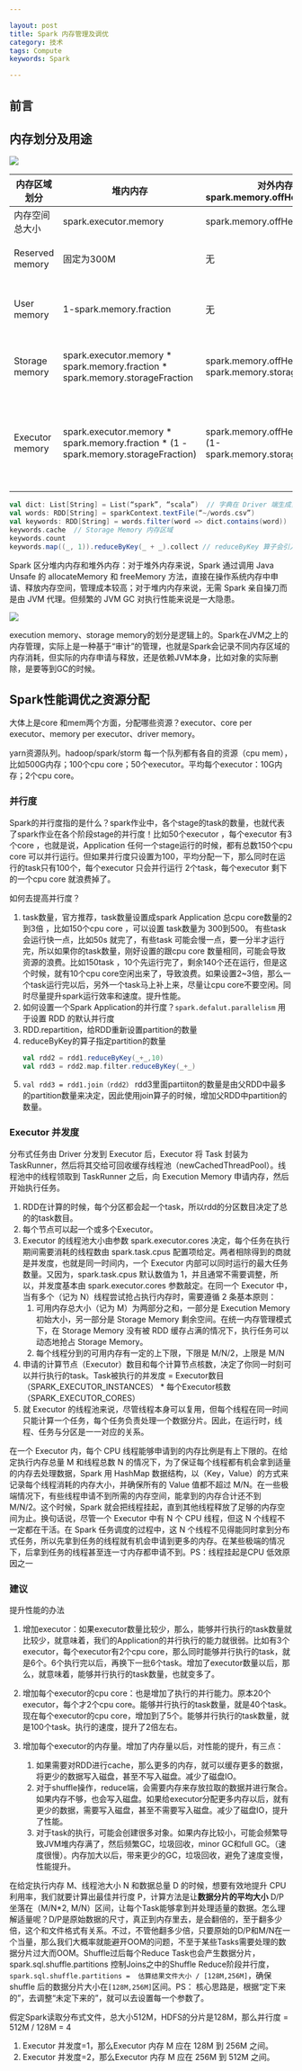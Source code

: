 ```yaml
---

layout: post
title: Spark 内存管理及调优
category: 技术
tags: Compute
keywords: Spark

---
```


## 前言

## 内存划分及用途

![](/public/upload/compute/spark_mem.png)


|内存区域划分|堆内内存|对外内存<br>spark.memory.offHeap.enabled|作用|
|---|---|---|---|
|内存空间总大小|spark.executor.memory|spark.memory.offHeap.size|
|Reserved memory|固定为300M|无|用于存储 Spark 内部对象|
|User memory|1-spark.memory.fraction|无|用于存储用户自定义的数据结构|
|Storage memory|spark.executor.memory * <br>spark.memory.fraction * spark.memory.storageFraction|spark.memory.offHeap.size * <br> spark.memory.storageFraction|用来容纳 RDD 缓存和广播变量|
|Executor memory|spark.executor.memory * <br> spark.memory.fraction * (1 - spark.memory.storageFraction)|spark.memory.offHeap.size * <br>(1-spark.memory.storageFraction)|用于分布式任务执行，如 Shuffle、Sort 和 Aggregate 等操作|


```scala
val dict: List[String] = List(“spark”, “scala”)  // 字典在 Driver 端生成，它在后续的 RDD 调用中会随着任务一起分发到 Executor 端，Executor 将其存储在 User Memory 区域
val words: RDD[String] = sparkContext.textFile(“~/words.csv”)
val keywords: RDD[String] = words.filter(word => dict.contains(word))
keywords.cache	// Storage Memory 内存区域
keywords.count
keywords.map((_, 1)).reduceByKey(_ + _).collect	// reduceByKey 算子会引入 Shuffle，而 Shuffle 过程中所涉及的内部数据结构，如映射、排序、聚合等操作所仰仗的 Buffer、Array 和 HashMap，都会消耗 Execution Memory 区域中的内存
```

Spark 区分堆内内存和堆外内存：对于堆外内存来说，Spark 通过调用 Java Unsafe 的 allocateMemory 和 freeMemory 方法，直接在操作系统内存中申请、释放内存空间，管理成本较高；对于堆内内存来说，无需 Spark 亲自操刀而是由 JVM 代理。但频繁的 JVM GC 对执行性能来说是一大隐患。

![](/public/upload/compute/spark_mm.png)

execution memory、storage memory的划分是逻辑上的。Spark在JVM之上的内存管理，实际上是一种基于“审计”的管理，也就是Spark会记录不同内存区域的内存消耗，但实际的内存申请与释放，还是依赖JVM本身，比如对象的实际删除，是要等到GC的时候。

## Spark性能调优之资源分配 

大体上是core 和mem两个方面，分配哪些资源？executor、core per executor、memory per executor、driver memory。

yarn资源队列。hadoop/spark/storm 每一个队列都有各自的资源（cpu mem），比如500G内存；100个cpu core；50个executor。平均每个executor：10G内存；2个cpu core。

### 并行度

Spark的并行度指的是什么？spark作业中，各个stage的task的数量，也就代表了spark作业在各个阶段stage的并行度！比如50个executor ，每个executor 有3个core ，也就是说，Application 任何一个stage运行的时候，都有总数150个cpu core 可以并行运行。但如果并行度只设置为100，平均分配一下，那么同时在运行的task只有100个，每个executor 只会并行运行 2个task，每个executor 剩下的一个cpu core 就浪费掉了。

如何去提高并行度？
1. task数量，官方推荐，task数量设置成spark Application 总cpu core数量的2到3倍 ，比如150个cpu core ，可以设置 task数量为 300到500。 有些task 会运行快一点，比如50s 就完了，有些task 可能会慢一点，要一分半才运行完，所以如果你的task数量，刚好设置的跟cpu core 数量相同，可能会导致资源的浪费。比如150task ，10个先运行完了，剩余140个还在运行，但是这个时候，就有10个cpu core空闲出来了，导致浪费。如果设置2~3倍，那么一个task运行完以后，另外一个task马上补上来，尽量让cpu core不要空闲。同时尽量提升spark运行效率和速度。提升性能。
2. 如何设置一个Spark Application的并行度？`spark.defalut.parallelism` 用于设置 RDD 的默认并行度
3. RDD.repartition，给RDD重新设置partition的数量
4. reduceByKey的算子指定partition的数量
	```scala
	val rdd2 = rdd1.reduceByKey(_+_,10)
	val rdd3 = rdd2.map.filter.reduceByKey(_+_)
	```
5. `val rdd3 = rdd1.join（rdd2）`  rdd3里面partiiton的数量是由父RDD中最多的partition数量来决定，因此使用join算子的时候，增加父RDD中partition的数量。


### Executor 并发度

分布式任务由 Driver 分发到 Executor 后，Executor 将 Task 封装为 TaskRunner，然后将其交给可回收缓存线程池（newCachedThreadPool）。线程池中的线程领取到 TaskRunner 之后，向 Execution Memory 申请内存，然后开始执行任务。
1. RDD在计算的时候，每个分区都会起一个task，所以rdd的分区数目决定了总的的task数目。
3. 每个节点可以起一个或多个Executor。
4. Executor 的线程池大小由参数 spark.executor.cores 决定，每个任务在执行期间需要消耗的线程数由 spark.task.cpus 配置项给定。两者相除得到的商就是并发度，也就是同一时间内，一个 Executor 内部可以同时运行的最大任务数量。又因为，spark.task.cpus 默认数值为 1，并且通常不需要调整，所以，并发度基本由 spark.executor.cores 参数敲定。在同一个 Executor 中，当有多个（记为 N）线程尝试抢占执行内存时，需要遵循 2 条基本原则：
	1. 可用内存总大小（记为 M）为两部分之和，一部分是 Execution Memory 初始大小，另一部分是 Storage Memory 剩余空间。在统一内存管理模式下，在 Storage Memory 没有被 RDD 缓存占满的情况下，执行任务可以动态地抢占 Storage Memory。
	2. 每个线程分到的可用内存有一定的上下限，下限是 M/N/2，上限是 M/N
2. 申请的计算节点（Executor）数目和每个计算节点核数，决定了你同一时刻可以并行执行的task。Task被执行的并发度 = Executor数目（SPARK_EXECUTOR_INSTANCES） * 每个Executor核数（SPARK_EXECUTOR_CORES）
5. 就 Executor 的线程池来说，尽管线程本身可以复用，但每个线程在同一时间只能计算一个任务，每个任务负责处理一个数据分片。因此，在运行时，线程、任务与分区是一一对应的关系。

在一个 Executor 内，每个 CPU 线程能够申请到的内存比例是有上下限的。在给定执行内存总量 M 和线程总数 N 的情况下，为了保证每个线程都有机会拿到适量的内存去处理数据，Spark 用 HashMap 数据结构，以（Key，Value）的方式来记录每个线程消耗的内存大小，并确保所有的 Value 值都不超过 M/N。在一些极端情况下，有些线程申请不到所需的内存空间，能拿到的内存合计还不到 M/N/2。这个时候，Spark 就会把线程挂起，直到其他线程释放了足够的内存空间为止。换句话说，尽管一个 Executor 中有 N 个 CPU 线程，但这 N 个线程不一定都在干活。在 Spark 任务调度的过程中，这 N 个线程不见得能同时拿到分布式任务，所以先拿到任务的线程就有机会申请到更多的内存。在某些极端的情况下，后拿到任务的线程甚至连一寸内存都申请不到。PS：线程挂起是CPU 低效原因之一

### 建议

提升性能的办法

1. 增加executor：如果executor数量比较少，那么，能够并行执行的task数量就比较少，就意味着，我们的Application的并行执行的能力就很弱。比如有3个executor，每个executor有2个cpu core，那么同时能够并行执行的task，就是6个。6个执行完以后，再换下一批6个task。增加了executor数量以后，那么，就意味着，能够并行执行的task数量，也就变多了。
2. 增加每个executor的cpu core：也是增加了执行的并行能力。原本20个executor，每个才2个cpu core。能够并行执行的task数量，就是40个task。现在每个executor的cpu core，增加到了5个。能够并行执行的task数量，就是100个task。执行的速度，提升了2倍左右。
3. 增加每个executor的内存量。增加了内存量以后，对性能的提升，有三点：

   1. 如果需要对RDD进行cache，那么更多的内存，就可以缓存更多的数据，将更少的数据写入磁盘，甚至不写入磁盘。减少了磁盘IO。
   2. 对于shuffle操作，reduce端，会需要内存来存放拉取的数据并进行聚合。如果内存不够，也会写入磁盘。如果给executor分配更多内存以后，就有更少的数据，需要写入磁盘，甚至不需要写入磁盘。减少了磁盘IO，提升了性能。
   3. 对于task的执行，可能会创建很多对象。如果内存比较小，可能会频繁导致JVM堆内存满了，然后频繁GC，垃圾回收，minor GC和full GC。（速度很慢）。内存加大以后，带来更少的GC，垃圾回收，避免了速度变慢，性能提升。

在给定执行内存 M、线程池大小 N 和数据总量 D 的时候，想要有效地提升 CPU 利用率，我们就要计算出最佳并行度 P，计算方法是让**数据分片的平均大小** D/P 坐落在（M/N*2, M/N）区间，让每个Task能够拿到并处理适量的数据。怎么理解适量呢？D/P是原始数据的尺寸，真正到内存里去，是会翻倍的，至于翻多少倍，这个和文件格式有关系。不过，不管他翻多少倍，只要原始的D/P和M/N在一个当量，那么我们大概率就能避开OOM的问题，不至于某些Tasks需要处理的数据分片过大而OOM。Shuffle过后每个Reduce Task也会产生数据分片，spark.sql.shuffle.partitions 控制Joins之中的Shuffle Reduce阶段并行度，`spark.sql.shuffle.partitions =  估算结果文件大小 / [128M,256M]`，确保shuffle 后的数据分片大小在`[128M,256M]`区间。PS： 核心思路是，根据“定下来的”，去调整“未定下来的”，就可以去设置每一个参数了。

假定Spark读取分布式文件，总大小512M，HDFS的分片是128M，那么并行度 = 512M / 128M = 4
1. Executor 并发度=1，那么Executor 内存 M  应在 128M 到 256M 之间。
2. Executor 并发度=2，那么Executor 内存 M  应在 256M 到 512M 之间。


